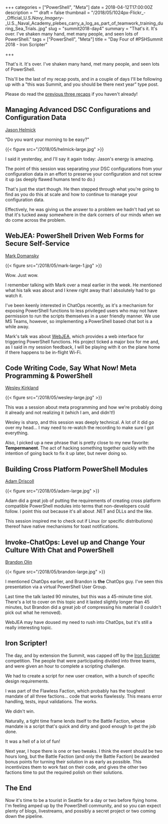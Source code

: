 +++
categories = ["PowerShell", "Meta"]
date = 2018-04-12T17:00:00Z
description = ""
draft = false
thumbnail = "/2018/05/1024px-Flickr_-_Official_U.S._Navy_Imagery_-_U.S._Naval_Academy_plebes_carry_a_log_as_part_of_teamwork_training_during_Sea_Trials..jpg"
slug = "summit2018-day4"
summary = "That's it. It's over. I've shaken many hand, met many people, and seen lots of PowerShell."
tags = ["PowerShell", "Meta"]
title = "Day Four of #PSHSummit 2018 - Iron Scripter"

+++


That's it. It's over. I've shaken many hand, met many people, and seen lots of PowerShell.

This'll be the last of my recap posts, and in a couple of days I'll be following up with a "this was Summit, and you should be there next year" type post.

Please do read the [previous three recaps](https://king.geek.nz/tags/index.html#pshsummit) if you haven't already!

## **Managing Advanced DSC Configurations and Configuration Data**

[Jason Helmick](https://twitter.com/theJasonHelmick)

"Do you want your morning to be easy?"

{{< figure src="/2018/05/helmick-large.jpg" >}}

I said it yesterday, and I'll say it again today: Jason's energy is amazing.

The point of this session was separating your DSC configurations from your configuration data in an effort to preserve your configuration and not screw it up (as deeply flawed humans tend to do.)

That's just the start though. He then stepped through what you're going to find as you do this at scale and how to continue to manage your configuration data.

Effectively, he was giving us the answer to a problem we hadn't had yet so that it's tucked away somewhere in the dark corners of our minds when we do come across the problem.

## **WebJEA: PowerShell Driven Web Forms for Secure Self-Service**

[Mark Domansky](https://twitter.com/MarkDomansky)

{{< figure src="/2018/05/mark-large-1.jpg" >}}

Wow. Just wow.

I remember talking with Mark over a meal earlier in the week. He mentioned what his talk was about and I knew right away that I absolutely had to go watch it.

I've been keenly interested in ChatOps recently, as it's a mechanism for exposing PowerShell functions to less privileged users who may not have permission to run the scripts themselves in a user friendly manner. We use MS Teams, however, so implementing a PowerShell based chat bot is a while away.

Mark's talk was about [WebJEA](https://github.com/markdomansky/WebJEA), which provides a web interface for triggering PowerShell functions. His project ticked a major box for me and, as I said in my session feedback, I will be playing with it on the plane home if there happens to be in-flight Wi-Fi.

## **Code Writing Code, Say What Now! Meta Programming & PowerShell**

[Wesley Kirkland](https://twitter.com/unleashthecloud)

{{< figure src="/2018/05/wesley-large.jpg" >}}

This was a session about meta programming and how we're probably doing it already and not realizing it (which I am, and didn't!)

Wesley is sharp, and this session was deeply technical. A lot of it did go over my head... I may need to re-watch the recording to make sure I got everything.

Also, I picked up a new phrase that is pretty close to my new favorite: **Tempermanent**. The act of hacking something together quickly with the intention of going back to fix it up later, but never doing so.

## **Building Cross Platform PowerShell Modules**

[Adam Driscoll](https://twitter.com/adamdriscoll/)

{{< figure src="/2018/05/adam-large.jpg" >}}

Adam did a great job of putting the requirements of creating cross platform compatible PowerShell modules into terms that non-developers could follow. I point this out because it's all about .NET and DLLs and the like.

This session inspired me to check out if Linux (or specific distributions) thereof have native mechanisms for toast notifications.

## **Invoke-ChatOps: Level up and Change Your Culture With Chat and PowerShell**

[Brandon Olin](https://twitter.com/devblackops)

{{< figure src="/2018/05/brandon-large.jpg" >}}

I mentioned ChatOps earlier, and Brandon is **the** ChatOps guy. I've seen this presentation via a virtual PowerShell User Group.

Last time the talk lasted 90 minutes, but this was a 45-minute time slot. There's a lot to cover on this topic and it lasted slightly longer than 45 minutes, but Brandon did a great job of compressing his material (I couldn't pick out what he removed).

WebJEA may have doused my need to rush into ChatOps, but it's still a really interesting topic.

## **Iron Scripter!**

The day, and by extension the Summit, was capped off by the [Iron Scripter](http://ironscripter.us/) competition. The people that were participating divided into three teams, and were given an hour to complete a scripting challenge.

We had to create a script for new user creation, with a bunch of specific design requirements.

I was part of the Flawless Faction, which probably has the toughest mandate of all three factions... code that works flawlessly. This means error handling, tests, input validations. The works.

We didn't win.

Naturally, a tight time frame lends itself to the Battle Faction, whose mandate is a script that's quick and dirty and good enough to get the job done.

It was a hell of a lot of fun!

Next year, I hope there is one or two tweaks. I think the event should be two hours long, but the Battle Faction (and only the Battle Faction) be awarded bonus points for turning their solution in as early as possible. This incentivizes them to work fast on their code, and gives the other two factions time to put the required polish on their solutions.

## **The End**

Now it's time to be a tourist in Seattle for a day or two before flying home. I'm feeling amped up by the PowerShell community, and so you can expect plenty of blogs, livestreams, and possibly a secret project or two coming down the pipeline.

